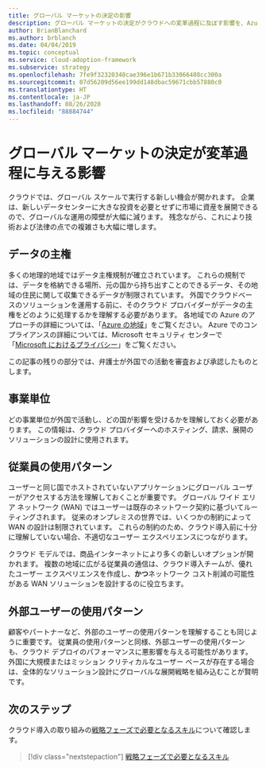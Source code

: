 ```yaml
---
title: グローバル マーケットの決定の影響
description: グローバル マーケットの決定がクラウドへの変革過程に及ぼす影響を、Azure 向けのクラウド導入フレームワークを使用して理解します。
author: BrianBlanchard
ms.author: brblanch
ms.date: 04/04/2019
ms.topic: conceptual
ms.service: cloud-adoption-framework
ms.subservice: strategy
ms.openlocfilehash: 7fe9f32320348cae396e1b671b33066408cc300a
ms.sourcegitcommit: 07d56209d56ee199dd148dbac59671cbb57880c0
ms.translationtype: HT
ms.contentlocale: ja-JP
ms.lasthandoff: 08/26/2020
ms.locfileid: "88884744"
---
```

# <a name="how-will-global-market-decisions-affect-the-transformation-journey"></a>グローバル マーケットの決定が変革過程に与える影響

クラウドでは、グローバル スケールで実行する新しい機会が開かれます。 企業は、新しいデータセンターに大きな投資を必要とせずに市場に資産を展開できるので、グローバルな運用の障壁が大幅に減ります。 残念ながら、これにより技術および法律の点での複雑さも大幅に増します。

## <a name="data-sovereignty"></a>データの主権

多くの地理的地域ではデータ主権規制が確立されています。 これらの規制では、データを格納できる場所、元の国から持ち出すことのできるデータ、その地域の住民に関して収集できるデータが制限されています。 外国でクラウドベースのソリューションを運用する前に、そのクラウド プロバイダーがデータの主権をどのように処理するかを理解する必要があります。 各地域での Azure のアプローチの詳細については、「[Azure の地域](https://azure.microsoft.com/global-infrastructure/geographies)」をご覧ください。 Azure でのコンプライアンスの詳細については、Microsoft セキュリティ センターで「[Microsoft におけるプライバシー](https://www.microsoft.com/trust-center/privacy)」をご覧ください。

この記事の残りの部分では、弁護士が外国での活動を審査および承認したものとします。

## <a name="business-units"></a>事業単位

どの事業単位が外国で活動し、どの国が影響を受けるかを理解しておく必要があります。 この情報は、クラウド プロバイダーへのホスティング、請求、展開のソリューションの設計に使用されます。

## <a name="employee-usage-patterns"></a>従業員の使用パターン

ユーザーと同じ国でホストされていないアプリケーションにグローバル ユーザーがアクセスする方法を理解しておくことが重要です。 グローバル ワイド エリア ネットワーク (WAN) ではユーザーは既存のネットワーク契約に基づいてルーティングされます。 従来のオンプレミスの世界では、いくつかの制約によって WAN の設計は制限されています。 これらの制約のため、クラウド導入前に十分に理解していない場合、不適切なユーザー エクスペリエンスにつながります。

クラウド モデルでは、商品インターネットにより多くの新しいオプションが開かれます。 複数の地域に広がる従業員の通信は、クラウド導入チームが、優れたユーザー エクスペリエンスを作成し、**かつ**ネットワーク コスト削減の可能性がある WAN ソリューションを設計するのに役立ちます。

## <a name="external-user-usage-patterns"></a>外部ユーザーの使用パターン

顧客やパートナーなど、外部のユーザーの使用パターンを理解することも同じように重要です。 従業員の使用パターンと同様、外部ユーザーの使用パターンも、クラウド デプロイのパフォーマンスに悪影響を与える可能性があります。 外国に大規模またはミッション クリティカルなユーザー ベースが存在する場合は、全体的なソリューション設計にグローバルな展開戦略を組み込むことが賢明です。

## <a name="next-steps"></a>次のステップ

クラウド導入の取り組みの[戦略フェーズで必要となるスキル](./suggested-skills.md)について確認します。

> [!div class="nextstepaction"]
> [戦略フェーズで必要となるスキル](./suggested-skills.md)
